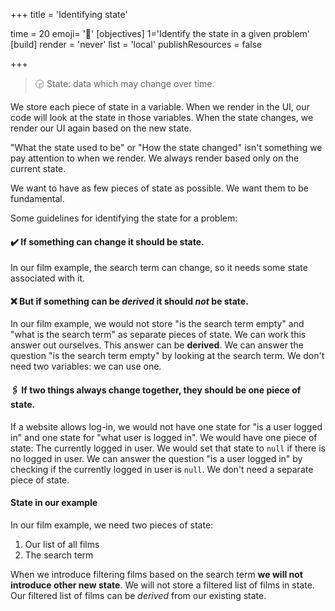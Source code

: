 +++
title = 'Identifying state'

time = 20
emoji= '🔎'
[objectives]
    1='Identify the state in a given problem'
[build]
  render = 'never'
  list = 'local'
  publishResources = false

+++

> 🕞 State: data which may change over time.

We store each piece of state in a variable. When we render in the UI, our code will look at the state in those variables. When the state changes, we render our UI again based on the new state.

"What the state used to be" or "How the state changed" isn't something we pay attention to when we render. We always render based only on the current state.

We want to have as few pieces of state as possible. We want them to be fundamental.

Some guidelines for identifying the state for a problem:

#### ✔️ If something can change it should be state.

In our film example, the search term can change, so it needs some state associated with it.

#### ❌ But if something can be _derived_ it should _not_ be state.

In our film example, we would not store "is the search term empty" and "what is the search term" as separate pieces of state. We can work this answer out ourselves. This answer can be **derived**. We can answer the question "is the search term empty" by looking at the search term. We don't need two variables: we can use one.

#### 🖇️ If two things always change together, they should be one piece of state.

If a website allows log-in, we would not have one state for "is a user logged in" and one state for "what user is logged in". We would have one piece of state: The currently logged in user. We would set that state to `null` if there is no logged in user. We can answer the question "is a user logged in" by checking if the currently logged in user is `null`. We don't need a separate piece of state.

#### State in our example

In our film example, we need two pieces of state:

1. Our list of all films
2. The search term

When we introduce filtering films based on the search term **we will not introduce other new state**. We will not store a filtered list of films in state. Our filtered list of films can be _derived_ from our existing state.
